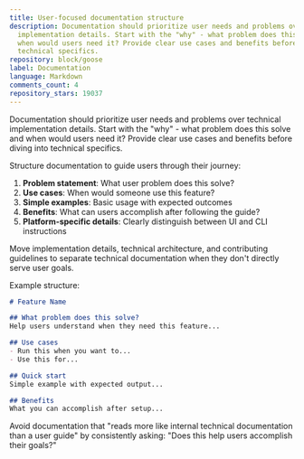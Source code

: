 ```yaml
---
title: User-focused documentation structure
description: Documentation should prioritize user needs and problems over technical
  implementation details. Start with the "why" - what problem does this solve and
  when would users need it? Provide clear use cases and benefits before diving into
  technical specifics.
repository: block/goose
label: Documentation
language: Markdown
comments_count: 4
repository_stars: 19037
---
```


Documentation should prioritize user needs and problems over technical implementation details. Start with the "why" - what problem does this solve and when would users need it? Provide clear use cases and benefits before diving into technical specifics.

Structure documentation to guide users through their journey:
1. **Problem statement**: What user problem does this solve?
2. **Use cases**: When would someone use this feature?
3. **Simple examples**: Basic usage with expected outcomes
4. **Benefits**: What can users accomplish after following the guide?
5. **Platform-specific details**: Clearly distinguish between UI and CLI instructions

Move implementation details, technical architecture, and contributing guidelines to separate technical documentation when they don't directly serve user goals.

Example structure:
```markdown
# Feature Name

## What problem does this solve?
Help users understand when they need this feature...

## Use cases
- Run this when you want to...
- Use this for...

## Quick start
Simple example with expected output...

## Benefits
What you can accomplish after setup...
```

Avoid documentation that "reads more like internal technical documentation than a user guide" by consistently asking: "Does this help users accomplish their goals?"